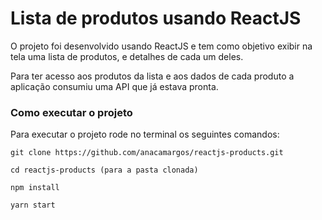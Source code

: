 # Lista de produtos usando ReactJS

O projeto foi desenvolvido usando ReactJS e tem como objetivo exibir na tela uma lista de produtos, e detalhes de cada um deles.

Para ter acesso aos produtos da lista e aos dados de cada produto a aplicação consumiu uma API que já estava pronta.

### Como executar o projeto

Para executar o projeto rode no terminal os seguintes comandos:

````
git clone https://github.com/anacamargos/reactjs-products.git

cd reactjs-products (para a pasta clonada)

npm install

yarn start
````

